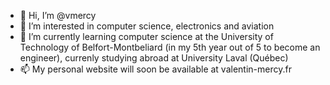 - 👋 Hi, I’m @vmercy
- 👀 I’m interested in computer science, electronics and aviation
- 🌱 I’m currently learning computer science at the University of Technology of Belfort-Montbeliard (in my 5th year out of 5 to become an engineer), currenly studying abroad at University Laval (Québec)
- 📫 My personal website will soon be available at valentin-mercy.fr

<!---
vmercy/vmercy is a ✨ special ✨ repository because its `README.md` (this file) appears on your GitHub profile.
You can click the Preview link to take a look at your changes.
--->
